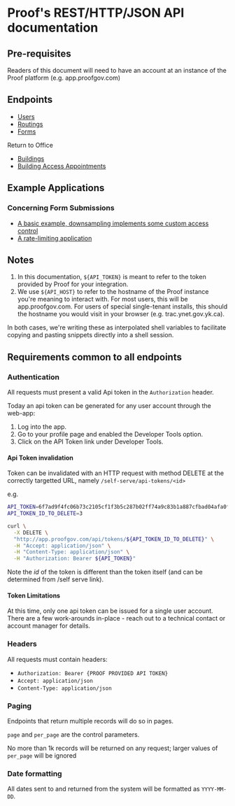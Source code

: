# Proof's REST/HTTP/JSON API documentation

## Pre-requisites
Readers of this document will need to have an account at an instance of the Proof platform (e.g. app.proofgov.com)

## Endpoints

- [Users](users-endpoint.md)
- [Routings](routings-endpoint.md)
- [Forms](forms-endpoints.md)

Return to Office
- [Buildings](buildings-endpoints.md)
- [Building Access Appointments](building-access-appointments-endpoints.md)

## Example Applications

### Concerning Form Submissions

- [A basic example, downsampling implements some custom access control](https://github.com/proofgov/example-form-query-api)
- [A rate-limiting application](https://github.com/proofgov/example-app-capacity-management)

## Notes

1. In this documentation, `${API_TOKEN}` is meant to refer to the token provided by Proof for your integration.
2. We use `${API_HOST}` to refer to the hostname of the Proof instance you're meaning to interact with. For most users, this will be app.proofgov.com. For users of special single-tenant installs, this should the hostname you would visit in your browser (e.g. trac.ynet.gov.yk.ca).

In both cases, we're writing these as interpolated shell variables to facilitate copying and pasting snippets directly into a shell session.

## Requirements common to all endpoints

### Authentication

All requests must present a valid Api token in the `Authorization` header.

Today an api token can be generated for any user account through the web-app:

1. Log into the app.
2. Go to your profile page and enabled the Developer Tools option.
3. Click on the API Token link under Developer Tools.

#### Api Token invalidation
Token can be invalidated with an HTTP request with method DELETE at the correctly targetted URL, namely `/self-serve/api-tokens/<id>`

e.g.

```bash
API_TOKEN=6f7ad9f4fc06b73c2105cf1f3b5c287b02ff74a9c83b1a887cfbad04afa0f746
API_TOKEN_ID_TO_DELETE=3

curl \
  -X DELETE \
  "http://app.proofgov.com/api/tokens/${API_TOKEN_ID_TO_DELETE}" \
  -H "Accept: application/json" \
  -H "Content-Type: application/json" \
  -H "Authorization: Bearer ${API_TOKEN}"
```

Note the _id_ of the token is different than the token itself (and can be determined from /self serve link).

#### Token Limitations
At this time, only one api token can be issued for a single user account. There are a few work-arounds in-place - reach out to a technical contact or account manager for details.

### Headers

All requests must contain headers:

- `Authorization: Bearer {PROOF PROVIDED API TOKEN}`
- `Accept: application/json`
- `Content-Type: application/json`

### Paging

Endpoints that return multiple records will do so in pages.

`page` and `per_page` are the control parameters.

No more than 1k records will be returned on any request;
larger values of `per_page` will be ignored

### Date formatting

All dates sent to and returned from the system will be formatted as `YYYY-MM-DD`.
